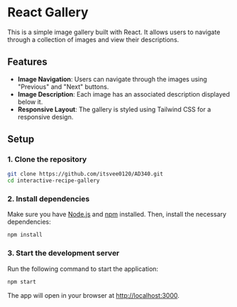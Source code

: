 # React Gallery

This is a simple image gallery built with React. It allows users to navigate through a collection of images and view their descriptions.

## Features

- **Image Navigation**: Users can navigate through the images using "Previous" and "Next" buttons.
- **Image Description**: Each image has an associated description displayed below it.
- **Responsive Layout**: The gallery is styled using Tailwind CSS for a responsive design.

## Setup

### 1. Clone the repository

```bash
git clone https://github.com/itsvee0120/AD340.git
cd interactive-recipe-gallery
```

### 2. Install dependencies

Make sure you have [Node.js](https://nodejs.org/) and [npm](https://npmjs.com/) installed. Then, install the necessary dependencies:

```bash
npm install
```

### 3. Start the development server

Run the following command to start the application:

```bash
npm start
```

The app will open in your browser at [http://localhost:3000](http://localhost:3000).
